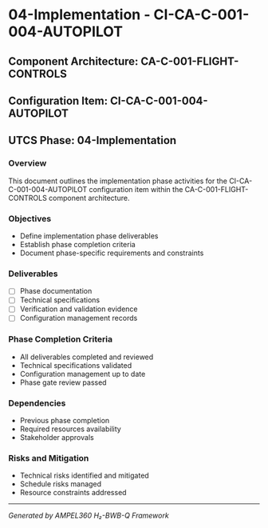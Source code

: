 # 04-Implementation - CI-CA-C-001-004-AUTOPILOT

## Component Architecture: CA-C-001-FLIGHT-CONTROLS
## Configuration Item: CI-CA-C-001-004-AUTOPILOT
## UTCS Phase: 04-Implementation

### Overview
This document outlines the implementation phase activities for the CI-CA-C-001-004-AUTOPILOT configuration item within the CA-C-001-FLIGHT-CONTROLS component architecture.

### Objectives
- Define implementation phase deliverables
- Establish phase completion criteria
- Document phase-specific requirements and constraints

### Deliverables
- [ ] Phase documentation
- [ ] Technical specifications
- [ ] Verification and validation evidence
- [ ] Configuration management records

### Phase Completion Criteria
- All deliverables completed and reviewed
- Technical specifications validated
- Configuration management up to date
- Phase gate review passed

### Dependencies
- Previous phase completion
- Required resources availability
- Stakeholder approvals

### Risks and Mitigation
- Technical risks identified and mitigated
- Schedule risks managed
- Resource constraints addressed

---
*Generated by AMPEL360 H₂-BWB-Q Framework*

